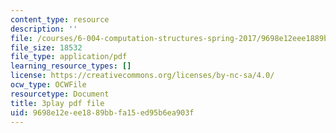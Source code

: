 ```yaml
---
content_type: resource
description: ''
file: /courses/6-004-computation-structures-spring-2017/9698e12eee1889bbfa15ed95b6ea903f_dLeI7A7VezQ.pdf
file_size: 18532
file_type: application/pdf
learning_resource_types: []
license: https://creativecommons.org/licenses/by-nc-sa/4.0/
ocw_type: OCWFile
resourcetype: Document
title: 3play pdf file
uid: 9698e12e-ee18-89bb-fa15-ed95b6ea903f
---
```

